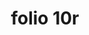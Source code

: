 ---
layout: edition
title: folio 10r
manuscript: Turin, Biblioteca Nazionale, MS N.III.19
sigla: T
iip: t010r.tif
milestone: 19
---